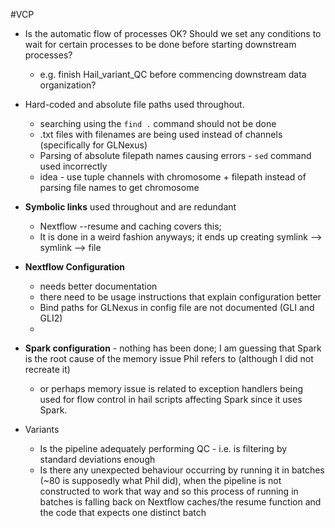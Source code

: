 #VCP
- Is the automatic flow of processes OK? Should we set any conditions to wait for certain processes to be done before starting downstream processes?
	- e.g. finish Hail_variant_QC before commencing downstream data organization?
- Hard-coded and absolute file paths used throughout. 
	- searching using the `find .` command should not be done
	- .txt files with filenames are being used instead of channels (specifically for GLNexus)
	- Parsing of absolute filepath names causing errors - `sed` command used incorrectly
	- idea - use tuple channels with chromosome + filepath instead of parsing file names to get chromosome  
- **Symbolic links** used throughout and are redundant
	- Nextflow --resume and caching covers this;
	- It is done in a weird fashion anyways; it ends up creating symlink --> symlink --> file
	
- **Nextflow Configuration** 
	- needs better documentation
	- there need to be usage instructions that explain configuration better
	- Bind paths for GLNexus in config file are not documented (GLI and GLI2)
	- 
- **Spark configuration** - nothing has been done; I am guessing that Spark is the root cause of the memory issue Phil refers to (although I did not recreate it)
	- or perhaps memory issue is related to exception handlers being used for flow control in hail scripts affecting Spark since it uses Spark. 
	
- Variants
	- Is the pipeline adequately performing QC - i.e. is filtering by standard deviations enough
	- Is there any unexpected behaviour occurring by running it in batches (~80 is supposedly what  Phil did), when the pipeline is not constructed to work that way and so this process of running in batches is falling back on Nextflow caches/the resume function and the code that expects one distinct batch